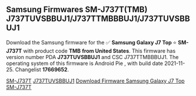 <h2>Samsung Firmwares SM-J737T(TMB) J737TUVSBBUJ1/J737TTMBBBUJ1/J737TUVSBBUJ1</h2>
Download the Samsung firmware for the ✅ <strong>Samsung Galaxy J7 Top </strong> ⭐ <strong>SM-J737T</strong> with product code <strong>TMB</strong> <strong> from United States</strong>. This firmware has version number PDA <strong>J737TUVSBBUJ1</strong> and CSC J737TTMBBBUJ1. The operating system of this firmware is Android Pie , with build date 2021-11-25. Changelist <strong>17669652</strong>.


[SM-J737T](https://samfirm.shop/samsung/model/SM-J737T)
[J737TUVSBBUJ1](https://samfirm.shop/samsung/pda/J737TUVSBBUJ1)
[Download Firmware Samsung Galaxy J7 Top SM-J737T](https://samfirm.shop/samsung/firmware/477443)
